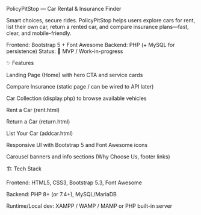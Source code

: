 PolicyPitStop — Car Rental & Insurance Finder

Smart choices, secure rides. PolicyPitStop helps users explore cars for rent, list their own car, return a rented car, and compare insurance plans—fast, clear, and mobile-friendly.

Frontend: Bootstrap 5 + Font Awesome
Backend: PHP (+ MySQL for persistence)
Status: 🚧 MVP / Work-in-progress

✨ Features

Landing Page (Home) with hero CTA and service cards

Compare Insurance (static page / can be wired to API later)

Car Collection (display.php) to browse available vehicles

Rent a Car (rent.html)

Return a Car (return.html)

List Your Car (addcar.html)

Responsive UI with Bootstrap 5 and Font Awesome icons

Carousel banners and info sections (Why Choose Us, footer links)

🏗️ Tech Stack

Frontend: HTML5, CSS3, Bootstrap 5.3, Font Awesome

Backend: PHP 8+ (or 7.4+), MySQL/MariaDB

Runtime/Local dev: XAMPP / WAMP / MAMP or PHP built-in server
